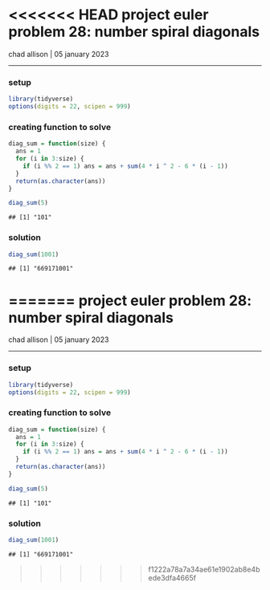 <<<<<<< HEAD
project euler problem 28: number spiral diagonals
================
chad allison \| 05 january 2023

------------------------------------------------------------------------

### setup

``` r
library(tidyverse)
options(digits = 22, scipen = 999)
```

### creating function to solve

``` r
diag_sum = function(size) {
  ans = 1
  for (i in 3:size) {
    if (i %% 2 == 1) ans = ans + sum(4 * i ^ 2 - 6 * (i - 1))
  }
  return(as.character(ans))
}

diag_sum(5)
```

    ## [1] "101"

### solution

``` r
diag_sum(1001)
```

    ## [1] "669171001"
=======
project euler problem 28: number spiral diagonals
================
chad allison \| 05 january 2023

------------------------------------------------------------------------

### setup

``` r
library(tidyverse)
options(digits = 22, scipen = 999)
```

### creating function to solve

``` r
diag_sum = function(size) {
  ans = 1
  for (i in 3:size) {
    if (i %% 2 == 1) ans = ans + sum(4 * i ^ 2 - 6 * (i - 1))
  }
  return(as.character(ans))
}

diag_sum(5)
```

    ## [1] "101"

### solution

``` r
diag_sum(1001)
```

    ## [1] "669171001"
>>>>>>> f1222a78a7a34ae61e1902ab8e4bede3dfa4665f
